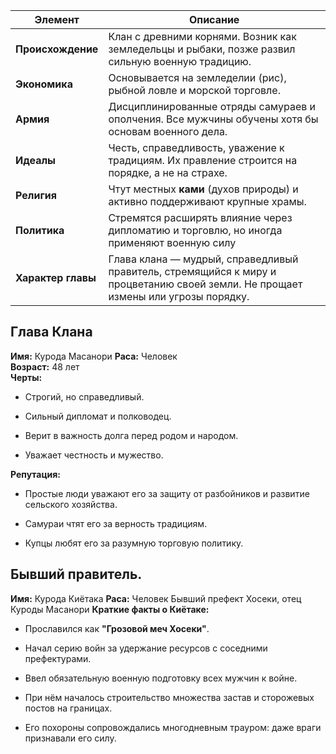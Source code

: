 | Элемент            | Описание                                                                                                                          |
| ------------------ | --------------------------------------------------------------------------------------------------------------------------------- |
| **Происхождение**  | Клан с древними корнями. Возник как земледельцы и рыбаки, позже развил сильную военную традицию.                                  |
| **Экономика**      | Основывается на земледелии (рис), рыбной ловле и морской торговле.                                                                |
| **Армия**          | Дисциплинированные отряды самураев и ополчения. Все мужчины обучены хотя бы основам военного дела.                                |
| **Идеалы**         | Честь, справедливость, уважение к традициям. Их правление строится на порядке, а не на страхе.                                    |
| **Религия**        | Чтут местных **ками** (духов природы) и активно поддерживают крупные храмы.                                                       |
| **Политика**       | Стремятся расширять влияние через дипломатию и торговлю, но иногда применяют военную силу                                         |
| **Характер главы** | Глава клана — мудрый, справедливый правитель, стремящийся к миру и процветанию своей земли. Не прощает измены или угрозы порядку. |
## Глава Клана 
**Имя:** Курода Масанори 
**Раса:** Человек  
**Возраст:** 48 лет  
**Черты:**
- Строгий, но справедливый.
    
- Сильный дипломат и полководец.
    
- Верит в важность долга перед родом и народом.
    
- Уважает честность и мужество.
    
**Репутация:**
- Простые люди уважают его за защиту от разбойников и развитие сельского хозяйства.
    
- Самураи чтят его за верность традициям.
    
- Купцы любят его за разумную торговую политику.
    

## Бывший правитель.

**Имя:** Курода Киётака 
**Раса:** Человек 
Бывший префект Хосеки, отец Куроды Масанори 
**Краткие факты о Киётаке:** 
- Прославился как **"Грозовой меч Хосеки"**.
    
- Начал серию войн за удержание ресурсов с соседними префектурами.
    
- Ввел обязательную военную подготовку всех мужчин к войне.
    
- При нём началось строительство множества застав и сторожевых постов на границах.
    
- Его похороны сопровождались многодневным трауром: даже враги признавали его силу.